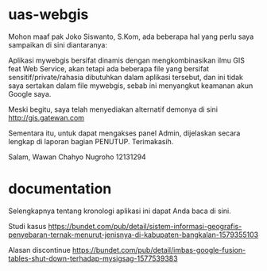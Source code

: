 # uas-webgis
Mohon maaf pak Joko Siswanto, S.Kom, ada beberapa hal yang perlu saya sampaikan di sini diantaranya:

Aplikasi mywebgis bersifat dinamis dengan mengkombinasikan ilmu GIS feat Web Service, akan tetapi ada beberapa file yang bersifat sensitif/private/rahasia dibutuhkan dalam aplikasi tersebut, dan ini tidak saya sertakan dalam file mywebgis, sebab ini menyangkut keamanan akun Google saya.

Meski begitu, saya telah menyediakan alternatif demonya di sini http://gis.gatewan.com

Sementara itu, untuk dapat mengakses panel Admin, dijelaskan secara lengkap di laporan bagian PENUTUP. Terimakasih.

Salam,
Wawan Chahyo Nugroho
12131294

# documentation
Selengkapnya tentang kronologi aplikasi ini dapat Anda baca di sini.

Studi kasus
https://bundet.com/pub/detail/sistem-informasi-geografis-penyebaran-ternak-menurut-jenisnya-di-kabupaten-bangkalan-1579355103

Alasan discontinue
https://bundet.com/pub/detail/imbas-google-fusion-tables-shut-down-terhadap-mysigsag-1577539383

